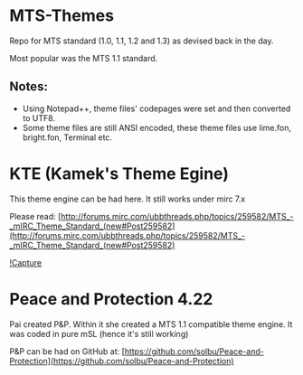 # MTS-Themes

Repo for MTS standard (1.0, 1.1, 1.2 and 1.3) as devised back in the day.

Most popular was the MTS 1.1 standard.

## Notes:

* Using Notepad++, theme files' codepages were set and then converted to UTF8.
* Some theme files are still ANSI encoded, these theme files use lime.fon, bright.fon, Terminal etc.

# KTE (Kamek's Theme Egine)

This theme engine can be had here. It still works under mirc 7.x 

Please read: [http://forums.mirc.com/ubbthreads.php/topics/259582/MTS_-_mIRC_Theme_Standard_(new#Post259582](http://forums.mirc.com/ubbthreads.php/topics/259582/MTS_-_mIRC_Theme_Standard_(new#Post259582)

[!Capture](https://github.com/acvxqs/MTS-Themes/blob/master/export-ignore/masamunecyrus.bmp)

# Peace and Protection 4.22

Pai created P&P. Within it she created a MTS 1.1 compatible theme engine. It was coded in pure mSL (hence it's still working)

P&P can be had on GitHub at: [https://github.com/solbu/Peace-and-Protection](https://github.com/solbu/Peace-and-Protection)

